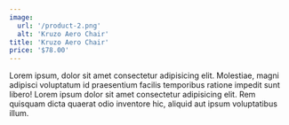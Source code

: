 ```yaml
---
image: 
  url: '/product-2.png'
  alt: 'Kruzo Aero Chair'
title: 'Kruzo Aero Chair'
price: '$78.00'
---
```

Lorem ipsum, dolor sit amet consectetur adipisicing elit. Molestiae, magni adipisci voluptatum id praesentium facilis temporibus ratione impedit sunt libero!
Lorem ipsum dolor sit amet consectetur adipisicing elit. Rem quisquam dicta quaerat odio inventore hic, aliquid aut ipsum voluptatibus illum.